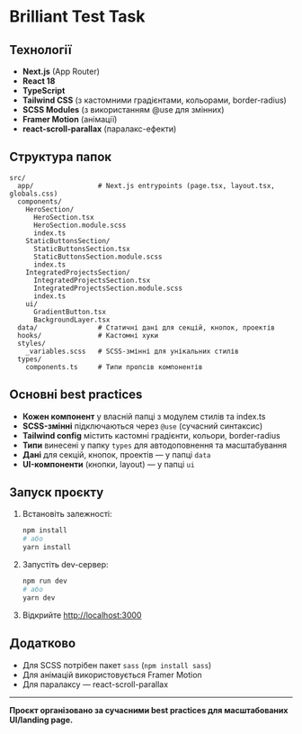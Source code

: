 # Brilliant Test Task

## Технології
- **Next.js** (App Router)
- **React 18**
- **TypeScript**
- **Tailwind CSS** (з кастомними градієнтами, кольорами, border-radius)
- **SCSS Modules** (з використанням @use для змінних)
- **Framer Motion** (анімації)
- **react-scroll-parallax** (паралакс-ефекти)

## Структура папок
```
src/
  app/                # Next.js entrypoints (page.tsx, layout.tsx, globals.css)
  components/
    HeroSection/
      HeroSection.tsx
      HeroSection.module.scss
      index.ts
    StaticButtonsSection/
      StaticButtonsSection.tsx
      StaticButtonsSection.module.scss
      index.ts
    IntegratedProjectsSection/
      IntegratedProjectsSection.tsx
      IntegratedProjectsSection.module.scss
      index.ts
    ui/
      GradientButton.tsx
      BackgroundLayer.tsx
  data/               # Статичні дані для секцій, кнопок, проектів
  hooks/              # Кастомні хуки
  styles/
    _variables.scss   # SCSS-змінні для унікальних стилів
  types/
    components.ts     # Типи пропсів компонентів
```

## Основні best practices
- **Кожен компонент** у власній папці з модулем стилів та index.ts
- **SCSS-змінні** підключаються через `@use` (сучасний синтаксис)
- **Tailwind config** містить кастомні градієнти, кольори, border-radius
- **Типи** винесені у папку `types` для автодоповнення та масштабування
- **Дані** для секцій, кнопок, проектів — у папці `data`
- **UI-компоненти** (кнопки, layout) — у папці `ui`

## Запуск проєкту
1. Встановіть залежності:
   ```bash
   npm install
   # або
   yarn install
   ```
2. Запустіть dev-сервер:
   ```bash
   npm run dev
   # або
   yarn dev
   ```
3. Відкрийте [http://localhost:3000](http://localhost:3000)

## Додатково
- Для SCSS потрібен пакет `sass` (`npm install sass`)
- Для анімацій використовується Framer Motion
- Для паралаксу — react-scroll-parallax

---

**Проєкт організовано за сучасними best practices для масштабованих UI/landing page.**
